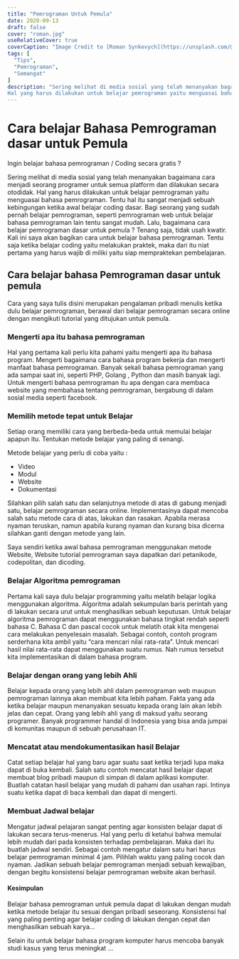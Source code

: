 ```yaml
---
title: "Pemrograman Untuk Pemula"
date: 2020-09-13
draft: false
cover: "roman.jpg"
useRelativeCover: true
coverCaption: "Image Credit to [Roman Synkevych](https://unsplash.com/@synkevych?utm_source=unsplash&amp;utm_medium=referral&amp;utm_content=creditCopyText) Unsplash"
tags: [
  "Tips",
  "Pemrograman",
  "Semangat"
]
description: "Sering melihat di media sosial yang telah menanyakan bagaimana cara menjadi seorang programer untuk semua platform dan dilakukan secara otodidak.
Hal yang harus dilakukan untuk belajar pemrograman yaitu menguasai bahasa pemrograman. Tentu hal itu sangat menjadi sebuah kebingungan ketika awal belajar coding dasar."
---
```


# Cara belajar Bahasa Pemrograman dasar untuk Pemula

Ingin belajar bahasa pemrograman / Coding secara gratis ?

Sering melihat di media sosial yang telah menanyakan bagaimana cara menjadi seorang programer untuk semua platform dan dilakukan secara otodidak.
Hal yang harus dilakukan untuk belajar pemrograman yaitu menguasai bahasa pemrograman. Tentu hal itu sangat menjadi sebuah kebingungan ketika awal belajar coding dasar.
Bagi seorang yang sudah pernah belajar pemrograman, seperti pemrograman web untuk belajar bahasa pemrograman lain tentu sangat mudah.
Lalu, bagaimana cara belajar pemrograman dasar untuk pemula ?
Tenang saja, tidak usah kwatir. Kali ini saya akan bagikan cara untuk belajar bahasa pemrograman.
Tentu saja ketika belajar coding yaitu melakukan praktek, maka dari itu niat pertama yang harus wajib di miliki yaitu siap mempraktekan pembelajaran.

## Cara belajar bahasa Pemrograman dasar untuk pemula 

Cara yang saya tulis disini merupakan pengalaman pribadi menulis ketika dulu belajar pemrograman, berawal dari belajar pemrograman secara online dengan mengikuti tutorial yang ditujukan untuk pemula.

### Mengerti apa itu bahasa pemrograman

Hal yang pertama kali perlu kita pahami yaitu mengerti apa itu bahasa program. Mengerti bagaimana cara bahasa program bekerja dan mengerti manfaat bahasa pemrograman. 
Banyak sekali bahasa pemrograman yang ada sampai saat ini, seperti PHP, Golang , Python dan masih banyak lagi.
Untuk mengerti bahasa pemrograman itu apa dengan cara membaca website yang membahasa tentang pemrograman, bergabung di dalam sosial media seperti facebook.

### Memilih metode tepat untuk Belajar

Setiap orang memiliki cara yang berbeda-beda untuk memulai belajar apapun itu. Tentukan metode belajar yang paling di senangi.

Metode belajar yang perlu di coba yaitu :
- Video
- Modul
- Website
- Dokumentasi

Silahkan pilih salah satu dan selanjutnya metode di atas di gabung menjadi satu, belajar pemrograman secara online. Implementasinya dapat mencoba salah satu metode cara di atas, lakukan dan rasakan. Apabila merasa nyaman teruskan, namun apabila kurang nyaman dan kurang bisa dicerna silahkan ganti dengan metode yang lain.

Saya sendiri ketika awal bahasa pemrograman menggunakan metode Website, Website tutorial pemrograman saya dapatkan dari petanikode, codepolitan, dan dicoding.

### Belajar Algoritma pemrograman

Pertama kali saya dulu belajar programming yaitu melatih belajar logika menggunakan algoritma. Algoritma adalah sekumpulan baris perintah yang di lakukan secara urut untuk menghasilkan sebuah keputusan.
Untuk belajar algoritma pemrograman dapat menggunakan bahasa tingkat rendah seperti bahasa C. Bahasa C dan pascal cocok untuk melatih otak kita mengenai cara melakukan penyelesain masalah.
Sebagai contoh, contoh program serderhana kita ambil yaitu “cara mencari nilai rata-rata”. Untuk mencari hasil nilai rata-rata dapat menggunakan suatu rumus. Nah rumus tersebut kita implementasikan di dalam bahasa program.

### Belajar dengan orang yang lebih Ahli

Belajar kepada orang yang lebih ahli dalam pemrograman web maupun pemrograman lainnya akan membuat kita lebih paham. Fakta yang ada ketika belajar maupun menanyakan sesuatu kepada orang lain akan lebih jelas dan cepat.
Orang yang lebih ahli yang di maksud yaitu seorang programer. Banyak programmer handal di Indonesia yang bisa anda jumpai di komunitas maupun di sebuah perusahaan IT.

### Mencatat atau mendokumentasikan hasil Belajar

Catat setiap belajar hal yang baru agar suatu saat ketika terjadi lupa maka dapat di buka kembali. Salah satu contoh mencatat hasil belajar dapat membuat blog pribadi maupun di simpan di dalam aplikasi komputer.
Buatlah catatan hasil belajar yang mudah di pahami dan usahan rapi. Intinya suatu ketika dapat di baca kembali dan dapat di mengerti.

### Membuat Jadwal belajar

Mengatur jadwal pelajaran sangat penting agar konsisten belajar dapat di lakukan secara terus-menerus. Hal yang perlu di ketahui bahwa memulai lebih mudah dari pada konsisten terhadap pembelajaran.
Maka dari itu buatlah jadwal sendiri. Sebagai contoh mengatur dalam satu hari harus belajar pemrograman minimal 4 jam. Pilihlah waktu yang paling cocok dan nyaman. Jadikan sebuah belajar pemrograman menjadi sebuah kewajiban, dengan begitu konsistensi belajar pemrograman website akan berhasil.

#### Kesimpulan
Belajar bahasa pemrograman untuk pemula dapat di lakukan dengan mudah ketika metode belajar itu sesuai dengan pribadi seseorang. Konsistensi hal yang paling penting agar belajar coding di lakukan dengan cepat dan menghasilkan sebuah karya...

Selain itu untuk belajar bahasa program komputer harus mencoba banyak studi kasus yang terus meningkat ...